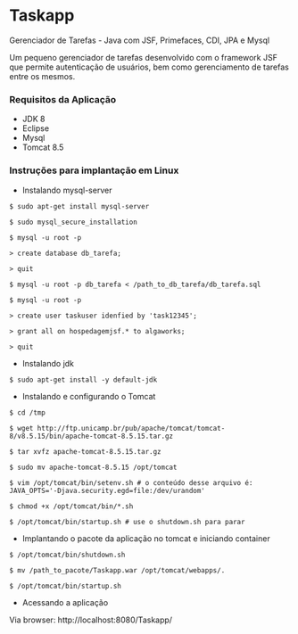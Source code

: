 # Taskapp
Gerenciador de Tarefas - Java com JSF, Primefaces, CDI, JPA e Mysql

Um pequeno gerenciador de tarefas desenvolvido com o framework JSF que permite autenticação de usuários, bem como gerenciamento de tarefas entre os mesmos.

### Requisitos da Aplicação

- JDK 8
- Eclipse
- Mysql
- Tomcat 8.5

### Instruções para implantação em Linux

- Instalando mysql-server

```shell
$ sudo apt-get install mysql-server

$ sudo mysql_secure_installation

$ mysql -u root -p

> create database db_tarefa;

> quit

$ mysql -u root -p db_tarefa < /path_to_db_tarefa/db_tarefa.sql

$ mysql -u root -p

> create user taskuser idenfied by 'task12345';

> grant all on hospedagemjsf.* to algaworks;

> quit
```

- Instalando jdk

```shell
$ sudo apt-get install -y default-jdk
```

-  Instalando e configurando o Tomcat

```shell
$ cd /tmp

$ wget http://ftp.unicamp.br/pub/apache/tomcat/tomcat-8/v8.5.15/bin/apache-tomcat-8.5.15.tar.gz

$ tar xvfz apache-tomcat-8.5.15.tar.gz

$ sudo mv apache-tomcat-8.5.15 /opt/tomcat

$ vim /opt/tomcat/bin/setenv.sh # o conteúdo desse arquivo é: JAVA_OPTS='-Djava.security.egd=file:/dev/urandom'

$ chmod +x /opt/tomcat/bin/*.sh

$ /opt/tomcat/bin/startup.sh # use o shutdown.sh para parar
```

- Implantando o pacote da aplicação no tomcat e iniciando container

```shell
$ /opt/tomcat/bin/shutdown.sh

$ mv /path_to_pacote/Taskapp.war /opt/tomcat/webapps/.

$ /opt/tomcat/bin/startup.sh
```

- Acessando a aplicação

Via browser: http://localhost:8080/Taskapp/









